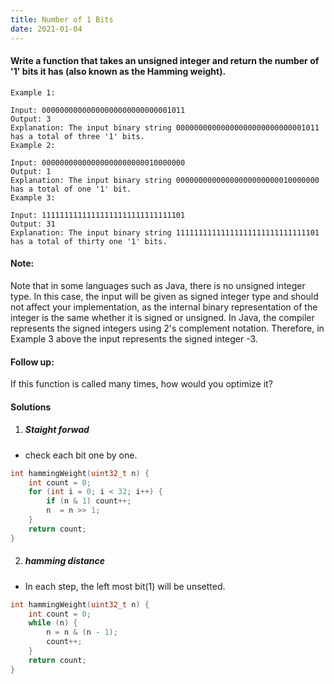 ```yaml
---
title: Number of 1 Bits
date: 2021-01-04
---
```

#### Write a function that takes an unsigned integer and return the number of '1' bits it has (also known as the Hamming weight).

 

```
Example 1:

Input: 00000000000000000000000000001011
Output: 3
Explanation: The input binary string 00000000000000000000000000001011 has a total of three '1' bits.
Example 2:

Input: 00000000000000000000000010000000
Output: 1
Explanation: The input binary string 00000000000000000000000010000000 has a total of one '1' bit.
Example 3:

Input: 11111111111111111111111111111101
Output: 31
Explanation: The input binary string 11111111111111111111111111111101 has a total of thirty one '1' bits.
```
 

#### Note:

Note that in some languages such as Java, there is no unsigned integer type. In this case, the input will be given as signed integer type and should not affect your implementation, as the internal binary representation of the integer is the same whether it is signed or unsigned.
In Java, the compiler represents the signed integers using 2's complement notation. Therefore, in Example 3 above the input represents the signed integer -3.
 

#### Follow up:

If this function is called many times, how would you optimize it?


#### Solutions


1. ##### Staight forwad

- check each bit one by one.

```cpp
int hammingWeight(uint32_t n) {
    int count = 0;
    for (int i = 0; i < 32; i++) {
        if (n & 1) count++;
        n  = n >> 1;
    }
    return count;
}
```

2. ##### hamming distance

- In each step, the left most bit(1) will be unsetted.

```cpp
int hammingWeight(uint32_t n) {
    int count = 0;
    while (n) {
        n = n & (n - 1);
        count++;
    }
    return count;
}
```